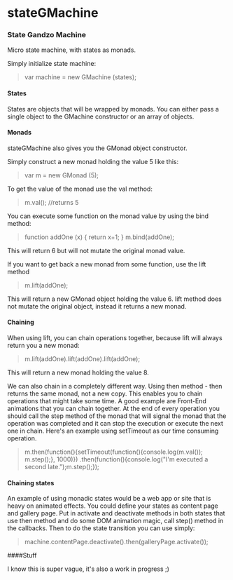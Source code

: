 stateGMachine
=============

### State Gandzo Machine

Micro state machine, with states as monads.

Simply initialize state machine:

> var machine = new GMachine (states);

#### States

States are objects that will be wrapped by monads.
You can either pass a single object to the GMachine constructor or an array of objects.

#### Monads

stateGMachine also gives you the GMonad object constructor.

Simply construct a new monad holding the value 5 like this:

> var m = new GMonad (5);

To get the value of the monad use the val method:

> m.val(); //returns 5

You can execute some function on the monad value by using the bind method:

> function addOne (x) {
>   return x+1;
> }
> m.bind(addOne);

This will return 6 but will not mutate the original monad value.

If you want to get back a new monad from some function, use the lift method

> m.lift(addOne);

This will return a new GMonad object holding the value 6.
lift method does not mutate the original object, instead it returns a new monad.

#### Chaining

When using lift, you can chain operations together, because lift will always return you a new monad:

> m.lift(addOne).lift(addOne).lift(addOne);

This will return a new monad holding the value 8.

We can also chain in a completely different way. Using then method - then returns the same monad, not a new copy. This enables you to chain operations that might take some time. A good example are Front-End animations that you can chain together.
At the end of every operation you should call the step method of the monad that will signal the monad that the operation was completed and it can stop the execution or execute the next one in chain.
Here's an example using setTimeout as our time consuming operation.

> m.then(function(){setTimeout(function(){console.log(m.val()); m.step();}, 1000)})
>  .then(function(){console.log("I'm executed a second late.");m.step();});

#### Chaining states

An example of using monadic states would be a web app or site that is heavy on animated effects.
You could define your states as content page and gallery page. Put in activate and deactivate methods in both states that use then method and do some DOM animation magic, call step() method in the callbacks. Then to do the state transition you can use simply:

> machine.contentPage.deactivate().then(galleryPage.activate());

####Stuff

I know this is super vague, it's also a work in progress ;)
